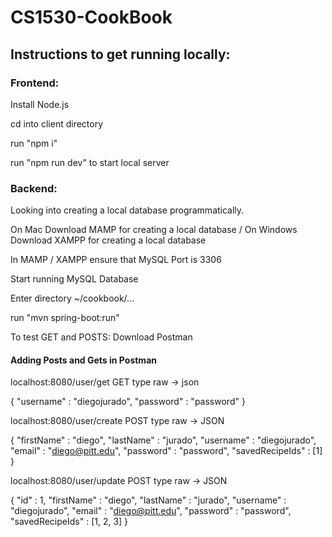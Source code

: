 # CS1530-CookBook

## Instructions to get running locally:

### Frontend:
Install Node.js

cd into client directory

run "npm i"

run "npm run dev" to start local server

### Backend:

Looking into creating a local database programmatically.

On Mac Download MAMP for creating a local database / On Windows Download XAMPP for creating a local database

In MAMP / XAMPP ensure that MySQL Port is 3306

Start running MySQL Database

Enter directory ~/cookbook/...

run "mvn spring-boot:run"

To test GET and POSTS:
Download Postman

#### Adding Posts and Gets in Postman

localhost:8080/user/get
GET 
type raw -> json

{
"username" : "diegojurado",
"password" : "password"
}

localhost:8080/user/create
POST
type raw -> JSON

{
"firstName" : "diego",
"lastName" : "jurado",
"username" : "diegojurado",
"email" : "diego@pitt.edu",
"password" : "password",
"savedRecipeIds" : [1]
}

localhost:8080/user/update
POST
type raw -> JSON

{
"id" : 1,
"firstName" : "diego",
"lastName" : "jurado",
"username" : "diegojurado",
"email" : "diego@pitt.edu",
"password" : "password",
"savedRecipeIds" : [1, 2, 3]
}
